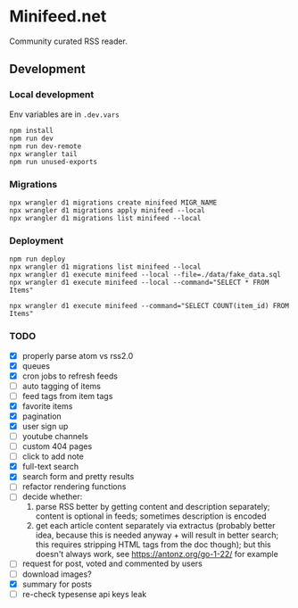 # Minifeed.net

Community curated RSS reader.

## Development

### Local development

Env variables are in `.dev.vars`

```
npm install
npm run dev
npm run dev-remote
npx wrangler tail
npm run unused-exports
```

### Migrations

```
npx wrangler d1 migrations create minifeed MIGR_NAME
npx wrangler d1 migrations apply minifeed --local
npx wrangler d1 migrations list minifeed --local
```

### Deployment

```
npm run deploy
npx wrangler d1 migrations list minifeed --local
npx wrangler d1 execute minifeed --local --file=./data/fake_data.sql
npx wrangler d1 execute minifeed --local --command="SELECT * FROM Items"

npx wrangler d1 execute minifeed --command="SELECT COUNT(item_id) FROM Items"
```

### TODO
- [x] properly parse atom vs rss2.0
- [x] queues
- [x] cron jobs to refresh feeds
- [ ] auto tagging of items
- [ ] feed tags from item tags
- [x] favorite items
- [x] pagination
- [x] user sign up
- [ ] youtube channels
- [ ] custom 404 pages
- [ ] click to add note
- [x] full-text search
- [x] search form and pretty results
- [ ] refactor rendering functions
- [ ] decide whether: 
    1. parse RSS better by getting content and description separately; content is optional in feeds; sometimes description is encoded
    2. get each article content separately via extractus (probably better idea, because this is needed anyway + will result in better search; this requires stripping HTML tags from the doc though); but this doesn't always work, see https://antonz.org/go-1-22/ for example
- [ ] request for post, voted and commented by users
- [ ] download images?
- [x] summary for posts
- [ ] re-check typesense api keys leak